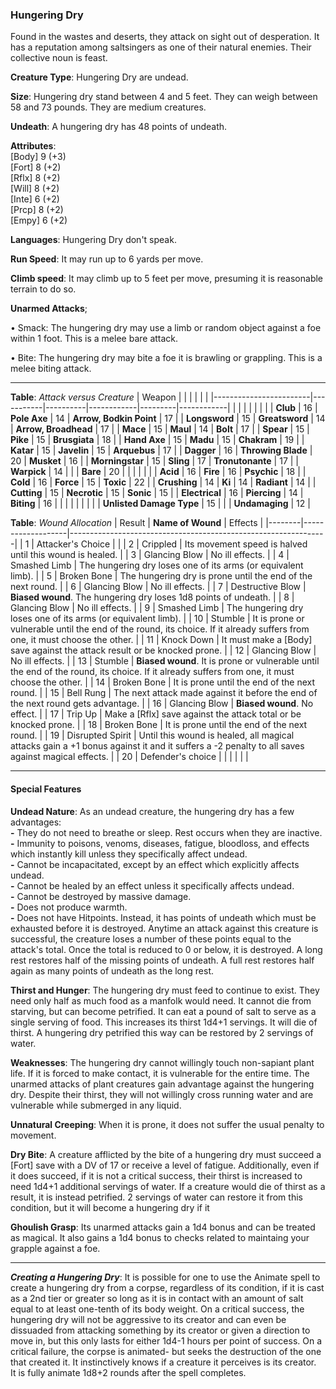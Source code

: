 ### Hungering Dry
Found in the wastes and deserts, they attack on sight out of desperation. It has a reputation among saltsingers as one of their natural enemies. Their collective noun is feast.

**Creature Type**: Hungering Dry are undead.

**Size**: Hungering dry stand between 4 and 5 feet. They can weigh between 58 and 73 pounds. They are medium creatures.

**Undeath**: A hungering dry has 48 points of undeath.

**Attributes**:  
[Body] 9 (+3)  
[Fort] 8 (+2)  
[Rflx] 8 (+2)  
[Will] 8 (+2)  
[Inte] 6 (+2)  
[Prcp] 8 (+2)  
[Empy] 6 (+2)  

**Languages**: Hungering Dry don't speak.

**Run Speed**: It may run up to 6 yards per move.

**Climb speed**: It may climb up to 5 feet per move, presuming it is reasonable terrain to do so.

**Unarmed Attacks**;

 • Smack: The hungering dry may use a limb or random object against a foe within 1 foot. This is a melee bare attack.

 • Bite: The hungering dry may bite a foe it is brawling or grappling. This is a melee biting attack.

---------------------

**Table**: *Attack versus Creature*
| Weapon                 |          |            |         |            |         |
|------------------------|-----------|----------|------------|---------|------------|
|                            |        |                    |        |                            |         |
| **Club**                   | 16     | **Pole Axe**       | 14     | **Arrow, Bodkin Point**    | 17    |
| **Longsword**              | 15     | **Greatsword**     | 14     | **Arrow, Broadhead**       | 17    |
| **Mace**                   | 15     | **Maul**           | 14     | **Bolt**                   | 17    |
| **Spear**                  | 15     | **Pike**           | 15     | **Brusgiata**              | 18    |
| **Hand Axe**               | 15     | **Madu**           | 15     | **Chakram**                | 19    |
| **Katar**                  | 15     | **Javelin**        | 15     | **Arquebus**               | 17    |
| **Dagger**                 | 16     | **Throwing Blade** | 20     | **Musket**                 | 16    |
| **Morningstar**            | 15     | **Sling**          | 17     | **Tronutonante**           | 17    |
| **Warpick**                | 14     |                    |        | **Bare**                   | 20    |
|                            |        |                    |        |
| **Acid**                   | 16     | **Fire**           | 16     | **Psychic**                | 18     |
| **Cold**                   | 16     | **Force**          | 15     | **Toxic**                  | 22     |
| **Crushing**               | 14     | **Ki**             | 14     | **Radiant**                | 14     |
| **Cutting**                | 15     | **Necrotic**       | 15     | **Sonic**                  | 15     |
| **Electrical**             | 16     | **Piercing**       | 14     | **Biting**                 | 16     |
|                            |        |                    |        |                            |        |
| **Unlisted Damage Type**   | 15     |                    |        | **Undamaging**             | 12     |



**Table**: *Wound Allocation*
| Result | **Name of Wound** | Effects                                                        |
|--------|-------------------|----------------------------------------------------------------|
|   1    | Attacker's Choice |                                                                |
|   2    | Crippled          | Its movement speed is halved until this wound is healed.      |
|   3    | Glancing Blow     | No ill effects. |
|   4    | Smashed Limb      | The hungering dry loses one of its arms (or equivalent limb). |
|   5    | Broken Bone       | The hungering dry is prone until the end of the next round. |
|   6    | Glancing Blow     | No ill effects. |
|   7    | Destructive Blow  | **Biased wound**. The hungering dry loses 1d8 points of undeath. |
|   8    | Glancing Blow     | No ill effects.                                     |
|   9    | Smashed Limb      | The hungering dry loses one of its arms (or equivalent limb). |
|   10   | Stumble           | It is prone or vulnerable until the end of the round, its choice. If it already suffers from one, it must choose the other. |
|   11   | Knock Down        | It must make a [Body] save against the attack result or be knocked prone. |
|   12   | Glancing Blow     | No ill effects. |
|   13   | Stumble           | **Biased wound**. It is prone or vulnerable until the end of the round, its choice. If it already suffers from one, it must choose the other. |
|   14   | Broken Bone       | It is prone until the end of the next round. |
|   15   | Bell Rung         | The next attack made against it before the end of the next round gets advantage.  |
|   16   | Glancing Blow     | **Biased wound**. No effect. |
|   17   | Trip Up           | Make a [Rflx] save against the attack total or be knocked prone. |
|   18   | Broken Bone       | It is prone until the end of the next round. |
|   19   | Disrupted Spirit  | Until this wound is healed, all magical attacks gain a +1 bonus against it and it suffers a -2 penalty to all saves against magical effects. |
|   20   | Defender's choice |                                   |
|        |                                                |                                   |

---------------------

#### Special Features

**Undead Nature**: As an undead creature, the hungering dry has a few advantages:  
**-** They do not need to breathe or sleep. Rest occurs when they are inactive.  
**-** Immunity to poisons, venoms, diseases, fatigue, bloodloss, and effects which instantly kill unless they specifically affect undead.  
**-** Cannot be incapacitated, except by an effect which explicitly affects undead.  
**-** Cannot be healed by an effect unless it specifically affects undead.  
**-** Cannot be destroyed by massive damage.  
**-** Does not produce warmth.  
**-** Does not have Hitpoints. Instead, it has points of undeath which must be exhausted before it is destroyed. Anytime an attack against this creature is successful, the creature loses a number of these points equal to the attack's total. Once the total is reduced to 0 or below, it is destroyed. A long rest restores half of the missing points of undeath. A full rest restores half again as many points of undeath as the long rest.

**Thirst and Hunger**: The hungering dry must feed to continue to exist. They need only half as much food as a manfolk would need. It cannot die from starving, but can become petrified. It can eat a pound of salt to serve as a single serving of food. This increases its thirst 1d4+1 servings. It will die of thirst. A hungering dry petrified this way can be restored by 2 servings of water.

**Weaknesses**: The hungering dry cannot willingly touch non-sapiant plant life. If it is forced to make contact, it is vulnerable for the entire time. The unarmed attacks of plant creatures gain advantage against the hungering dry. Despite their thirst, they will not willingly cross running water and are vulnerable while submerged in any liquid.

**Unnatural Creeping**: When it is prone, it does not suffer the usual penalty to movement.

**Dry Bite**: A creature afflicted by the bite of a hungering dry must succeed a [Fort] save with a DV of 17 or receive a level of fatigue. Additionally, even if it does succeed, if it is not a critical success, their thirst is increased to need 1d4+1 additional servings of water. If a creature would die of thirst as a result, it is instead petrified. 2 servings of water can restore it from this condition, but it will become a hungering dry if it 

**Ghoulish Grasp**: Its unarmed attacks gain a 1d4 bonus and can be treated as magical. It also gains a 1d4 bonus to checks related to maintaing your grapple against a foe.

-----

***Creating a Hungering Dry***: It is possible for one to use the Animate spell to create a hungering dry from a corpse, regardless of its condition, if it is cast as a 2nd tier or greater so long as it is in contact with an amount of salt equal to at least one-tenth of its body weight. On a critical success, the hungering dry will not be aggressive to its creator and can even be dissuaded from attacking something by its creator or given a direction to move in, but this only lasts for either 1d4-1 hours per point of success. On a critical failure, the corpse is animated- but seeks the destruction of the one that created it. It instinctively knows if a creature it perceives is its creator.  
It is fully animate 1d8+2 rounds after the spell completes.
